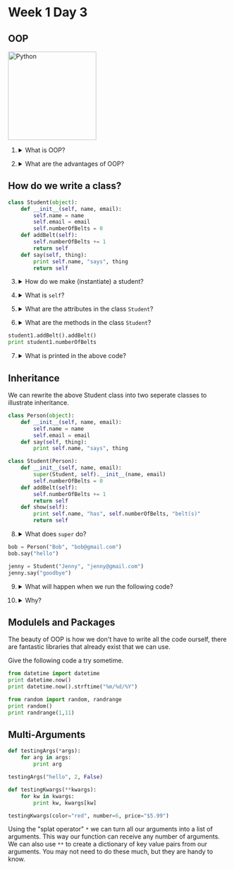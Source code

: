 # Week 1 Day 3

## OOP

<img src="https://www.python.org/static/opengraph-icon-200x200.png" alt="Python" width="200px">

1. <details> 
    <summary>What is OOP?</summary>
    OOP stands for Object Oriented Programming, it is an important programming paradigm in which data and certain methods can be contained within objects.
</details>

2. <details>
    <summary>What are the advantages of OOP?</summary>
    <ul>
        <li>Helps us DRY out our code (don't repeat yourself)</li>
        <li>Forces you to plan ahead which leads to higher quality code</li>
        <li>Don't need to know how an object works exactly to use it</li>
        <li>If you need to change the code you can change the object itself and not hunt down every use of the object in your project</li>
        <li>Widely used in web design and game design</li>
        <li>Most importantly: the frameworks we'll be using will use OOP</li>
    </ul>
</details>

## How do we write a class?

```python
class Student(object):
    def __init__(self, name, email):
        self.name = name
        self.email = email
        self.numberOfBelts = 0
    def addBelt(self):
        self.numberOfBelts += 1
        return self
    def say(self, thing):
        print self.name, "says", thing
        return self
```

3. <details>
    <summary>How do we make (instantiate) a student?</summary>
    <code>student1 = student("Amina", "amina@google.com")</code>
</details>

4. <details>
    <summary>What is <code>self</code>?</summary>
    <code>self</code> is whatever that object happens to be. Think of it as a placeholder for the names of the objects that we will be making.
    If you remember the <code>this</code> from JavaScript, <code>self</code> does essentially the same thing.
</details>

5. <details>
    <summary>What are the attributes in the class <code>Student</code>?</summary>
    The attributes are the variables: <code>self.name</code>, <code>self.email</code>, and <code>self.numberOfBelts</code>
</details>

6. <details>
    <summary>What are the methods in the class <code>Student</code>?</summary>
    <code>addBelt()</code> and <code>say()</code>
</details>

```python
student1.addBelt().addBelt()
print student1.numberOfBelts
```

7. <details>
    <summary>What is printed in the above code?</summary>
    2<br>
    We are able to run add belt twice in the same line because we are using chaining (<code>return self</code>). This is a powerful concept, but be careful as we don't always want to <code>return self</code>.
</details>

## Inheritance

We can rewrite the above Student class into two seperate classes to illustrate inheritance.

```python
class Person(object):
    def __init__(self, name, email):
        self.name = name
        self.email = email
    def say(self, thing):
        print self.name, "says", thing

class Student(Person):
    def __init__(self, name, email):
        super(Student, self).__init__(name, email)
        self.numberOfBelts = 0
    def addBelt(self):
        self.numberOfBelts += 1
        return self
    def show(self):
        print self.name, "has", self.numberOfBelts, "belt(s)"
        return self
```

8. <details>
    <summary>What does <code>super</code> do?</summary>
    <code>super</code> runs the <code>__init__</code> method in the class <code>Person</code> which creates the <code>self.name</code> and <code>self.email</code> attributes.
</details>

```python
bob = Person("Bob", "bob@gmail.com")
bob.say("hello")

jenny = Student("Jenny", "jenny@gmail.com")
jenny.say("goodbye")
```

9. <details>
    <summary>What will happen when we run the following code?</summary>
    <code>"Bob says hello"</code><br>
    <code>"Jenny says goodbye"</code>
</details>

10. <details>
    <summary>Why?</summary>
    The class <code>Student</code> inherits the method <code>say()</code> from the class <code>Person</code>
</details>

## Modulels and Packages

The beauty of OOP is how we don't have to write all the code ourself, there are fantastic libraries that already exist that we can use.

Give the following code a try sometime.

```python
from datetime import datetime
print datetime.now()
print datetime.now().strftime("%m/%d/%Y")

from random import random, randrange
print random()
print randrange(1,11)
```

## Multi-Arguments

```python
def testingArgs(*args):
    for arg in args:
        print arg

testingArgs("hello", 2, False)

def testingKwargs(**kwargs):
    for kw in kwargs:
        print kw, kwargs[kw]

testingKwargs(color="red", number=6, price="$5.99")
```

Using the "splat operator" ```*``` we can turn all our arguments into a list of arguments. This way our function can receive any number of arguments. We can also use ```**``` to create a dictionary of key value pairs from our arguments. You may not need to do these much, but they are handy to know. 